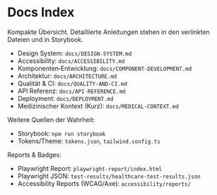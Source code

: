 # Docs Index

Kompakte Übersicht. Detaillierte Anleitungen stehen in den verlinkten Dateien und in Storybook.

- Design System: `docs/DESIGN-SYSTEM.md`
- Accessibility: `docs/ACCESSIBILITY.md`
- Komponenten‑Entwicklung: `docs/COMPONENT-DEVELOPMENT.md`
- Architektur: `docs/ARCHITECTURE.md`
- Qualität & CI: `docs/QUALITY-AND-CI.md`
- API Referenz: `docs/API-REFERENCE.md`
- Deployment: `docs/DEPLOYMENT.md`
- Medizinischer Kontext (Kurz): `docs/MEDICAL-CONTEXT.md`

Weitere Quellen der Wahrheit:
- Storybook: `npm run storybook`
- Tokens/Theme: `tokens.json`, `tailwind.config.ts`

Reports & Badges:
- Playwright Report: `playwright-report/index.html`
- Playwright JSON: `test-results/healthcare-test-results.json`
- Accessibility Reports (WCAG/Axe): `accessibility/reports/`
